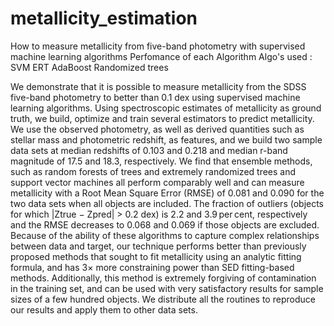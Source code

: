 # metallicity_estimation
How to measure metallicity from five-band photometry with supervised machine learning algorithms 
Perfomance of each Algorithm
Algo's used :
SVM
ERT
AdaBoost
Randomized trees

We demonstrate that it is possible to measure metallicity from the SDSS five-band photometry to better than 0.1 dex using supervised machine learning algorithms. Using spectroscopic estimates of metallicity as ground truth, we build, optimize and train several estimators to predict metallicity. We use the observed photometry, as well as derived quantities such as stellar mass and photometric redshift, as features, and we build two sample data sets at median redshifts of 0.103 and 0.218 and median r-band magnitude of 17.5 and 18.3, respectively. We find that ensemble methods, such as random forests of trees and extremely randomized trees and support vector machines all perform comparably well and can measure metallicity with a Root Mean Square Error (RMSE) of 0.081 and 0.090 for the two data sets when all objects are included. The fraction of outliers (objects for which |Ztrue − Zpred| > 0.2 dex) is 2.2 and 3.9 per cent, respectively and the RMSE decreases to 0.068 and 0.069 if those objects are excluded. Because of the ability of these algorithms to capture complex relationships between data and target, our technique performs better than previously proposed methods that sought to fit metallicity using an analytic fitting formula, and has 3× more constraining power than SED fitting-based methods. Additionally, this method is extremely forgiving of contamination in the training set, and can be used with very satisfactory results for sample sizes of a few hundred objects. We distribute all the routines to reproduce our results and apply them to other data sets.

